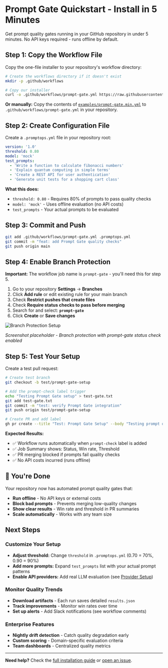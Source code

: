 # Prompt Gate Quickstart - Install in 5 Minutes

Get prompt quality gates running in your GitHub repository in under 5 minutes. No API keys required - runs offline by default.

## Step 1: Copy the Workflow File

Copy the one-file installer to your repository's workflow directory:

```bash
# Create the workflows directory if it doesn't exist
mkdir -p .github/workflows

# Copy our installer
curl -o .github/workflows/prompt-gate.yml https://raw.githubusercontent.com/mattjutt1/prompt-wizard/main/examples/prompt-gate.min.yml
```

**Or manually:** Copy the contents of [`examples/prompt-gate.min.yml`](../examples/prompt-gate.min.yml) to `.github/workflows/prompt-gate.yml` in your repository.

## Step 2: Create Configuration File

Create a `.promptops.yml` file in your repository root:

```yaml
version: '1.0'
threshold: 0.80
model: 'mock'
test_prompts:
  - 'Write a function to calculate fibonacci numbers'
  - 'Explain quantum computing in simple terms'
  - 'Create a REST API for user authentication'
  - 'Generate unit tests for a shopping cart class'
```

**What this does:**

- `threshold: 0.80` - Requires 80% of prompts to pass quality checks
- `model: 'mock'` - Uses offline evaluation (no API costs)
- `test_prompts` - Your actual prompts to be evaluated

## Step 3: Commit and Push

```bash
git add .github/workflows/prompt-gate.yml .promptops.yml
git commit -m "feat: add Prompt Gate quality checks"
git push origin main
```

## Step 4: Enable Branch Protection

**Important:** The workflow job name is `prompt-gate` - you'll need this for step 5.

1. Go to your repository **Settings** → **Branches**
2. Click **Add rule** or edit existing rule for your main branch
3. Check **Restrict pushes that create files**
4. Check **Require status checks to pass before merging**
5. Search for and select: **`prompt-gate`**
6. Click **Create** or **Save changes**

![Branch Protection Setup](img/branch-protection-complete.png)

*Screenshot placeholder - Branch protection with prompt-gate status check enabled*

## Step 5: Test Your Setup

Create a test pull request:

```bash
# Create test branch
git checkout -b test/prompt-gate-setup

# Add the prompt-check label trigger
echo "Testing Prompt Gate setup" > test-gate.txt
git add test-gate.txt
git commit -m "test: verify Prompt Gate integration"
git push origin test/prompt-gate-setup

# Create PR and add label
gh pr create --title "Test: Prompt Gate Setup" --body "Testing prompt quality gates" --label "prompt-check"
```

**Expected Results:**

- ✅ Workflow runs automatically when `prompt-check` label is added
- ✅ Job Summary shows: Status, Win rate, Threshold
- ✅ PR merging blocked if prompts fail quality checks
- ✅ No API costs incurred (runs offline)

## 🎉 You're Done

Your repository now has automated prompt quality gates that:

- **Run offline** - No API keys or external costs
- **Block bad prompts** - Prevents merging low-quality changes
- **Show clear results** - Win rate and threshold in PR summaries
- **Scale automatically** - Works with any team size

## Next Steps

### Customize Your Setup

- **Adjust threshold:** Change `threshold` in `.promptops.yml` (0.70 = 70%, 0.90 = 90%)
- **Add more prompts:** Expand `test_prompts` list with your actual prompt patterns
- **Enable API providers:** Add real LLM evaluation (see [Provider Setup](install.md#llm-provider-configuration))

### Monitor Quality Trends

- **Download artifacts** - Each run saves detailed `results.json`
- **Track improvements** - Monitor win rates over time
- **Set up alerts** - Add Slack notifications (see workflow comments)

### Enterprise Features

- **Nightly drift detection** - Catch quality degradation early
- **Custom scoring** - Domain-specific evaluation criteria
- **Team dashboards** - Centralized quality metrics

---

**Need help?** Check the [full installation guide](install.md) or [open an issue](https://github.com/mattjutt1/prompt-wizard/issues).
